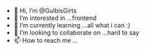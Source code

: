 - 👋 Hi, I’m @GulbisGirts
- 👀 I’m interested in ...frontend
- 🌱 I’m currently learning ...all what i can :)
- 💞️ I’m looking to collaborate on ...hard to say
- 📫 How to reach me ...

<!---
GulbisGirts/GulbisGirts is a ✨ special ✨ repository because its `README.md` (this file) appears on your GitHub profile.
You can click the Preview link to take a look at your changes.
--->
